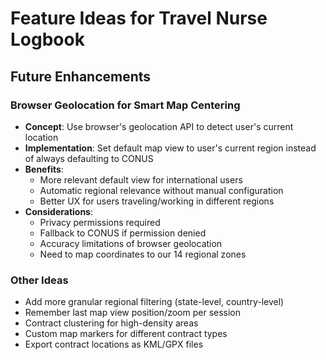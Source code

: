 # Feature Ideas for Travel Nurse Logbook

## Future Enhancements

### Browser Geolocation for Smart Map Centering
- **Concept**: Use browser's geolocation API to detect user's current location
- **Implementation**: Set default map view to user's current region instead of always defaulting to CONUS
- **Benefits**: 
  - More relevant default view for international users
  - Automatic regional relevance without manual configuration
  - Better UX for users traveling/working in different regions
- **Considerations**:
  - Privacy permissions required
  - Fallback to CONUS if permission denied
  - Accuracy limitations of browser geolocation
  - Need to map coordinates to our 14 regional zones

### Other Ideas
- Add more granular regional filtering (state-level, country-level)
- Remember last map view position/zoom per session
- Contract clustering for high-density areas
- Custom map markers for different contract types
- Export contract locations as KML/GPX files